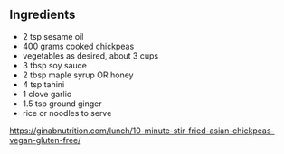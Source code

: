 ## Ingredients

- 2 tsp sesame oil
- 400 grams cooked chickpeas
- vegetables as desired, about 3 cups
- 3 tbsp soy sauce
- 2 tbsp maple syrup OR honey
- 4 tsp tahini
- 1 clove garlic
- 1.5 tsp ground ginger
- rice or noodles to serve



https://ginabnutrition.com/lunch/10-minute-stir-fried-asian-chickpeas-vegan-gluten-free/